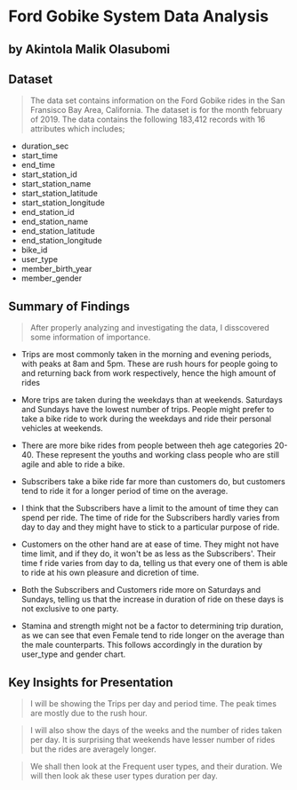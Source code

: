 # Ford Gobike System Data Analysis
## by Akintola Malik Olasubomi


## Dataset

> The data set contains information on the Ford Gobike rides in the San Fransisco Bay Area, California. The dataset is for the month february of 2019. The data contains the following 183,412 records with 16 attributes which includes;

- duration_sec           
- start_time             
- end_time               
- start_station_id       
- start_station_name     
- start_station_latitude 
- start_station_longitude
- end_station_id         
- end_station_name       
- end_station_latitude   
- end_station_longitude  
- bike_id                
- user_type              
- member_birth_year      
- member_gender   

 


## Summary of Findings

> After properly analyzing and investigating the data, I disscovered some information of importance.
- Trips are most commonly taken in the morning and evening periods, with peaks at 8am and 5pm. These are rush hours for people going to and returning back from work respectively, hence the high amount of rides

- More trips are taken during the weekdays than at weekends. Saturdays and Sundays have the lowest number of trips. People might prefer to take a bike ride to work during the weekdays and ride their personal vehicles at weekends.

- There are more bike rides from people between theh age categories 20-40. These represent the youths and working class people who are still agile and able to ride a bike.

- Subscribers take a bike ride far more than customers do, but customers tend to ride it for a longer period of time on the average.

- I think that the Subscribers have a limit to the amount of time they can spend per ride. The time of ride for the Subscribers hardly varies from day to day and they might have to stick to a particular purpose of ride. 

- Customers on the other hand are at ease of time. They might not have time limit, and if they do, it won't be as less as the Subscribers'. Their time f ride varies from day to da, telling us that every one of them is able to ride at his own pleasure and dicretion of time.

- Both the Subscribers and Customers ride more on Saturdays and Sundays, telling us that the increase in duration of ride on these days is not exclusive to one party. 

- Stamina and strength might not be a factor to determining trip duration, as we can see that even Female tend to ride longer on the average than the male counterparts. This follows accordingly in the duration by user_type and gender chart.


## Key Insights for Presentation
> I will be showing the Trips per day and period time. The peak times are mostly due to the rush hour.

> I will also show the days of the weeks and the number of rides taken per day. It is surprising that weekends have lesser number of rides but the rides are averagely longer.

> We shall then look at the Frequent user types, and their duration. We will then look ak these user types duration per day.
